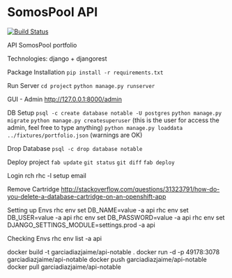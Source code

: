 SomosPool API
====

[![Build Status](https://travis-ci.org/garciadiazjaime/api-notablemint.svg)](https://travis-ci.org/garciadiazjaime/api-notablemint)

API SomosPool portfolio

Technologies:
django + djangorest


Package Installation
`pip install -r requirements.txt`

Run Server
`cd project`
`python manage.py runserver`

GUI - Admin
http://127.0.0.1:8000/admin

DB Setup
`psql -c create database notable -U postgres`
`python manage.py migrate`
`python manage.py createsuperuser` (this is the user for access the admin, feel free to type anything)
`python manage.py loaddata ../fixtures/portfolio.json` (warnings are OK)

Drop Database
`psql -c drop database notable`

Deploy project
`fab update`
`git status`
`git diff`
`fab deploy`

Login rch
rhc -l setup email

Remove Cartridge
http://stackoverflow.com/questions/31323791/how-do-you-delete-a-database-cartridge-on-an-openshift-app

Setting up Envs
rhc env set DB_NAME=value -a api
rhc env set DB_USER=value -a api
rhc env set DB_PASSWORD=value -a api
rhc env set DJANGO_SETTINGS_MODULE=settings.prod -a api

Checking Envs
rhc env list -a api

docker build -t garciadiazjaime/api-notable .
docker run -d -p 49178:3078 garciadiazjaime/api-notable
docker push garciadiazjaime/api-notable
docker pull garciadiazjaime/api-notable
